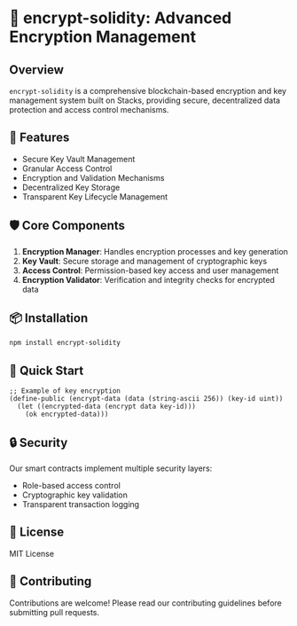 # 🔐 encrypt-solidity: Advanced Encryption Management

## Overview

`encrypt-solidity` is a comprehensive blockchain-based encryption and key management system built on Stacks, providing secure, decentralized data protection and access control mechanisms.

## 🌟 Features

- Secure Key Vault Management
- Granular Access Control
- Encryption and Validation Mechanisms
- Decentralized Key Storage
- Transparent Key Lifecycle Management

## 🛡️ Core Components

1. **Encryption Manager**: Handles encryption processes and key generation
2. **Key Vault**: Secure storage and management of cryptographic keys
3. **Access Control**: Permission-based key access and user management
4. **Encryption Validator**: Verification and integrity checks for encrypted data

## 📦 Installation

```bash
npm install encrypt-solidity
```

## 🚀 Quick Start

```clarity
;; Example of key encryption
(define-public (encrypt-data (data (string-ascii 256)) (key-id uint))
  (let ((encrypted-data (encrypt data key-id)))
    (ok encrypted-data)))
```

## 🔒 Security

Our smart contracts implement multiple security layers:
- Role-based access control
- Cryptographic key validation
- Transparent transaction logging

## 📝 License

MIT License

## 🤝 Contributing

Contributions are welcome! Please read our contributing guidelines before submitting pull requests.